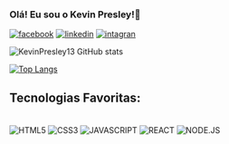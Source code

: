 
### Olá! Eu sou o Kevin Presley!👋

[![facebook](https://img.shields.io/badge/Facebook-1877F2?style=for-the-badge&logo=facebook&logoColor=white)](https://www.facebook.com/kevin.presley.908)
[![linkedin](https://img.shields.io/badge/LinkedIn-0077B5?style=for-the-badge&logo=linkedin&logoColor=white)](https://www.linkedin.com/in/kevin-presley-12b490235/?trk=public-profile-join-page)
[![intagran](https://img.shields.io/badge/Instagram-E4405F?style=for-the-badge&logo=instagram&logoColor=white)](https://www.instagram.com/kevinpresleyoficial/)

![KevinPresley13 GitHub stats](https://github-readme-stats.vercel.app/api?username=KevinPresley13&show_icons=true&theme=dracula)

[![Top Langs](https://github-readme-stats.vercel.app/api/top-langs/?username=KevinPresley13&layout=demo)](https://https://github.com/KevinPresley13)

## Tecnologias Favoritas: 

<div style="display: inline_block"><br>
<img align="center" alt="HTML5" src="https://img.shields.io/badge/HTML5-E34F26?style=for-the-badge&logo=html5&logoColor=white"/>
<img align="center" alt="CSS3" src="https://img.shields.io/badge/CSS3-1572B6?style=for-the-badge&logo=css3&logoColor=white"/>
<img align="center" alt="JAVASCRIPT" src="https://img.shields.io/badge/JavaScript-323330?style=for-the-badge&logo=javascript&logoColor=F7DF1E"/>
<img align="center" alt="REACT" src="https://img.shields.io/badge/React-20232A?style=for-the-badge&logo=react&logoColor=61DAFB"/>
<img align="center" alt="NODE.JS" src="https://img.shields.io/badge/Node.js-43853D?style=for-the-badge&logo=node.js&logoColor=white"/>
<div/>
